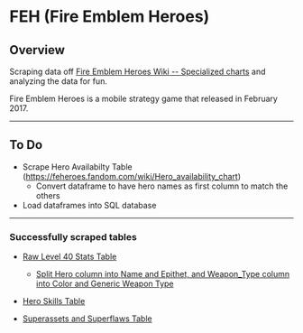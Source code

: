 # FEH (Fire Emblem Heroes)
## Overview
Scraping data off [Fire Emblem Heroes Wiki -- Specialized charts](https://feheroes.fandom.com/wiki/Specialized_charts) and analyzing the data for fun.

Fire Emblem Heroes is a mobile strategy game that released in February 2017.

-------------------------------------------
## To Do
- Scrape Hero Availabilty Table (https://feheroes.fandom.com/wiki/Hero_availability_chart)
  - Convert dataframe to have hero names as first column to match the others
- Load dataframes into SQL database

-------------------------------------------
### Successfully scraped tables

- [Raw Level 40 Stats Table](Images/lvl40_stats_df_RAW.PNG)

  - [Split Hero column into Name and Epithet, and Weapon_Type column into Color and Generic Weapon Type](Images/lvl40_stats_df.PNG)
  
- [Hero Skills Table](Images/hero_skills_df.PNG)

- [Superassets and Superflaws Table](Images/super_assetflaws_df.PNG)
